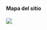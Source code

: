 #### Mapa del sitio
[![](https://mermaid.ink/img/pako:eNpNkctOg0AUhl9lchaNJrRpGeggC2MvGl20LrwsdLoYmWkZAzMNDGpLeCofwRfzAGmUBYHv_86fudSQWKkghm1mP5NUFI48Lrkh-MxeOdwZnWjLYUOGw0syP-Owtg6RKDmckwFZ1K1TOu0q9IzIODSITdDNOrUrBL5R3vSdi65nielKl_rn27TVA3KN4FaXzhZa9OQGyf3bu3L6w5Y9MhTZrGolKeS_0nlXanyMn7VU9i8xQR-FGD0ZXGWmJFnjhjvj5FzVpEzFXsXEFbppOTfgQa6KXGiJZ1O3JgeXqhwnY_yUaiuqzHHgpkFV4KoeDiaB2BWV8qDaS-HUUgvcf36Ce2EgruEL4slFOJoGfsD8gEYTSgMPDhAzNorCyKdT5lNKo7HfeHC0FufHo8hvdTZhUcjodBx1bS9d2JcXttqlpx8lNZ7Sqr_Y7n6bXxHClhc?type=png)](https://mermaid.live/edit#pako:eNpNkctOg0AUhl9lchaNJrRpGeggC2MvGl20LrwsdLoYmWkZAzMNDGpLeCofwRfzAGmUBYHv_86fudSQWKkghm1mP5NUFI48Lrkh-MxeOdwZnWjLYUOGw0syP-Owtg6RKDmckwFZ1K1TOu0q9IzIODSITdDNOrUrBL5R3vSdi65nielKl_rn27TVA3KN4FaXzhZa9OQGyf3bu3L6w5Y9MhTZrGolKeS_0nlXanyMn7VU9i8xQR-FGD0ZXGWmJFnjhjvj5FzVpEzFXsXEFbppOTfgQa6KXGiJZ1O3JgeXqhwnY_yUaiuqzHHgpkFV4KoeDiaB2BWV8qDaS-HUUgvcf36Ce2EgruEL4slFOJoGfsD8gEYTSgMPDhAzNorCyKdT5lNKo7HfeHC0FufHo8hvdTZhUcjodBx1bS9d2JcXttqlpx8lNZ7Sqr_Y7n6bXxHClhc)
